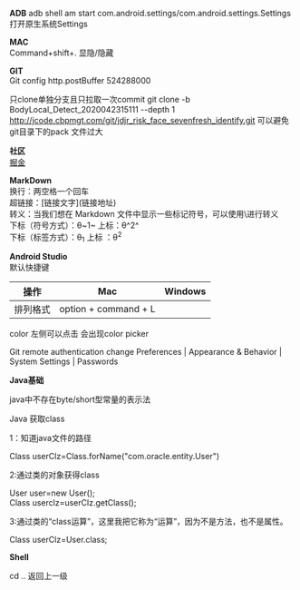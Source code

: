 
**ADB**
adb shell am start com.android.settings/com.android.settings.Settings 打开原生系统Settings

**MAC**  
Command+shift+. 显隐/隐藏

**GIT**  
Git config http.postBuffer 524288000

只clone单独分支且只拉取一次commit 
git clone -b BodyLocal_Detect_2020042315111 --depth 1  http://jcode.cbpmgt.com/git/jdjr_risk_face_sevenfresh_identify.git
可以避免git目录下的pack 文件过大

**社区**  
[掘金](https://juejin.im/)

**MarkDown**  
换行：两空格一个回车  
超链接：\[链接文字\]\(链接地址\)  
转义：当我们想在 Markdown 文件中显示一些标记符号，可以使用\进行转义  
下标（符号方式）：θ~1~  上标：θ^2^  
下标（标签方式）：θ<sub>1</sub>  上标 ：θ<sup>2</sup>  

**Android Studio**  
默认快捷键  

| 操作  | Mac | Windows |
|---|---|---|
| 排列格式  | option + command + L | |

color 左侧可以点击 会出现color picker

Git remote authentication change
Preferences | Appearance & Behavior | System Settings | Passwords

**Java基础**

java中不存在byte/short型常量的表示法

Java 获取class

1：知道java文件的路径

Class userClz=Class.forName("com.oracle.entity.User")

2:通过类的对象获得class

User user=new User();  
Class userclz=userClz.getClass();

3:通过类的“class运算”，这里我把它称为“运算”，因为不是方法，也不是属性。

Class userClz=User.class;

**Shell**

cd .. 返回上一级